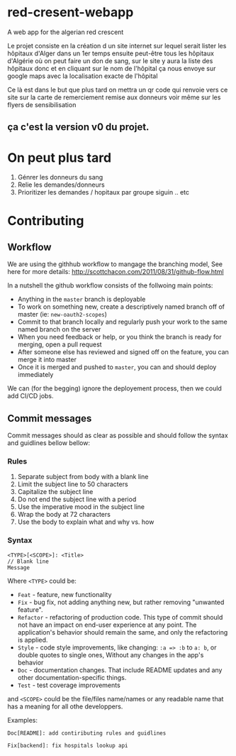 # red-cresent-webapp
A web app for the algerian red crescent


Le projet consiste en la création d un site internet sur lequel serait lister les hôpitaux d'Alger dans un 1er temps ensuite peut-être tous les hôpitaux d'Algérie où on peut faire un don de sang, sur le site y aura la liste des hôpitaux donc et en cliquant sur le nom de l'hôpital ça nous envoye sur google maps avec la localisation exacte de l'hôpital

Ce là est dans le but que plus tard on mettra un qr code qui renvoie vers ce site sur la carte de remerciement remise aux donneurs voir même sur les flyers de sensibilisation

## ça c'est la version v0 du projet.

# On peut plus tard
1. Génrer les donneurs du sang
2. Relie les demandes/donneurs
3. Prioritizer les demandes / hopitaux par groupe siguin .. etc

# Contributing
## Workflow
We are using the githhub workflow to mangage the branching model, See here for more details: http://scottchacon.com/2011/08/31/github-flow.html

In a nutshell the github workflow consists of the follwoing main points:

* Anything in the `master` branch is deployable
* To work on something new, create a descriptively named branch off of master (ie: `new-oauth2-scopes`)
* Commit to that branch locally and regularly push your work to the same named branch on the server
* When you need feedback or help, or you think the branch is ready for merging, open a pull request
* After someone else has reviewed and signed off on the feature, you can merge it into master
* Once it is merged and pushed to `master`, you can and should deploy immediately

We can (for the begging) ignore the deployement process, then we could add CI/CD jobs.

## Commit messages
Commit messages should as clear as possible and should follow the syntax and guidlines bellow bellow:

### Rules
1. Separate subject from body with a blank line
2. Limit the subject line to 50 characters
3. Capitalize the subject line
4. Do not end the subject line with a period
5. Use the imperative mood in the subject line
6. Wrap the body at 72 characters
7. Use the body to explain what and why vs. how

### Syntax
```
<TYPE>[<SCOPE>]: <Title>
// Blank line
Message 
```

Where `<TYPE>` could be:

* `Feat` - feature, new functionality
* `Fix` - bug fix, not adding anything new, but rather removing "unwanted feature".
* `Refactor` - refactoring of production code. This type of commit should not have an impact on end-user experience at any point. The application's behavior should remain the same, and only the refactoring is applied.
* `Style` - code style improvements, like changing: `:a => :b` to `a: b`, or double quotes to single ones, Without any changes in the app's behavior
* `Doc` - documentation changes. That include README updates and any other documentation-specific things.
* `Test` - test coverage improvements

and `<SCOPE>` could be the file/files name/names or any readable name that has a meaning for all othe developpers.

Examples:

`Doc[README]: add contiributing rules and guidlines`

`Fix[backend]: fix hospitals lookup api`
